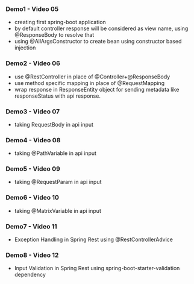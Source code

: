 ### Demo1 - Video 05
- creating first spring-boot application
- by default controller response will be considered as view name, using @ResponseBody to resolve that
- using @AllArgsConstructor to create bean using constructor based injection

### Demo2 - Video 06
- use @RestController in place of @Controller+@ResponseBody
- use method specific mapping in place of @RequestMapping
- wrap response in ResponseEntity object for sending metadata like responseStatus with api response. 

### Demo3 - Video 07
- taking RequestBody in api input

### Demo4 - Video 08
- taking @PathVariable in api input

### Demo5 - Video 09
- taking @RequestParam in api input

### Demo6 - Video 10
- taking @MatrixVariable in api input

### Demo7 - Video 11
- Exception Handling in Spring Rest using @RestControllerAdvice

### Demo8 - Video 12
- Input Validation in Spring Rest using spring-boot-starter-validation dependency